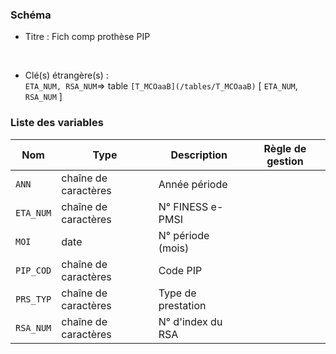 ### Schéma


- Titre : Fich comp prothèse PIP
<br />



- Clé(s) étrangère(s) : <br />
`ETA_NUM, RSA_NUM`=> table `[T_MCOaaB](/tables/T_MCOaaB)` [ `ETA_NUM`, `RSA_NUM` ]<br />

 
### Liste des variables

Nom | Type | Description | Règle de gestion
-|-|-|-
`ANN`| chaîne de caractères |Année période||
`ETA_NUM`| chaîne de caractères |N° FINESS e-PMSI||
`MOI`| date |N° période (mois)||
`PIP_COD`| chaîne de caractères |Code PIP||
`PRS_TYP`| chaîne de caractères |Type de prestation||
`RSA_NUM`| chaîne de caractères |N° d'index du RSA||